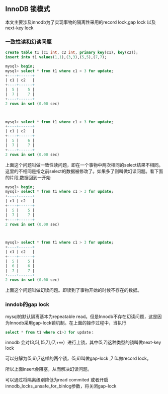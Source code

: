 
## InnoDB 锁模式

本文主要涉及innodb为了实现事物的隔离性采用的record lock,gap lock 以及next-key lock

### 一致性读和幻读问题

```SQL
create table t1 (c1 int, c2 int, primary key(c1), key(c2));
insert into t1 values(1,1),(3,3),(5,5),(7,7);
```

```SQL
mysql> begin;
mysql> select * from t1 where c1 > 3 for update;
+----+------+
| c1 | c2   |
+----+------+
|  5 |    5 |
|  7 |    7 |
+----+------+
2 rows in set (0.00 sec)

                                                                         mysql> begin; update t1 set c2=6 where c1=5;commit;

mysql> select * from t1 where c1 > 3 for update;
+----+------+                                      
| c1 | c2   |                                      
+----+------+                                      
|  5 |    6 |                                      
|  7 |    7 |                                      
+----+------+                                      
2 rows in set (0.00 sec)
```
上面这个问题叫做一致性读问题，即在一个事物中两次相同的select结果不相同。这里的不相同是指之前select的数据被修改了。如果多了则叫做幻读问题。看下面的片段,数据回到一开始

```SQL
mysql> begin;
mysql> select * from t1 where c1 > 3 for update;
+----+------+
| c1 | c2   |
+----+------+
|  5 |    5 |
|  7 |    7 |
+----+------+
2 rows in set (0.00 sec)

                                                                         mysql> begin; insert into t1 values(6,6);commit;

mysql> select * from t1 where c1 > 3 for update;
+----+------+                                      
| c1 | c2   |                                      
+----+------+                                      
|  5 |    5 |
|  6 |    6 |
|  7 |    7 |                                      
+----+------+                                      
2 rows in set (0.00 sec)
```
上面这个问题叫做幻读问题。即读到了事物开始的时候不存在的数据。

### inndob的gap lock

mysql的默认隔离基本为repeatable read。但是Innodb不存在幻读问题，这是因为Innodb采用gap-lock锁机制。在上面的操作过程中，当执行
```SQL
select * from t1 where c1>3 for update；
```
innodb 会对(3,5],(5,7],(7,+∞）进行上锁，其中(5,7]这种类型的锁叫做next-key lock

可以分解为(5,6),7这样的两个锁，(5,6)叫做gap-lock ,7 叫做record lock。

所以上面insert会阻塞，从而解决幻读问题。

可以通过将隔离级别降低为read commited 或者开启innodb_locks_unsafe_for_binlog参数，将关闭gap-lock
